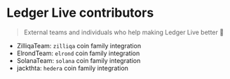 # Ledger Live contributors

> External teams and individuals who help making Ledger Live better 🚀

- ZilliqaTeam: `zilliqa` coin family integration
- ElrondTeam: `elrond` coin family integration
- SolanaTeam: `solana` coin family integration
- jackthta: `hedera` coin family integration
